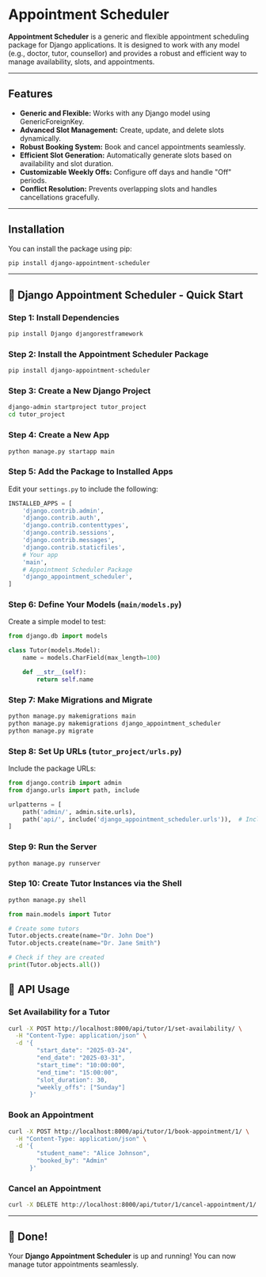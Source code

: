 # Appointment Scheduler

**Appointment Scheduler** is a generic and flexible appointment scheduling package for Django applications. It is designed to work with any model (e.g., doctor, tutor, counsellor) and provides a robust and efficient way to manage availability, slots, and appointments.

---

## Features
- **Generic and Flexible:** Works with any Django model using GenericForeignKey.
- **Advanced Slot Management:** Create, update, and delete slots dynamically.
- **Robust Booking System:** Book and cancel appointments seamlessly.
- **Efficient Slot Generation:** Automatically generate slots based on availability and slot duration.
- **Customizable Weekly Offs:** Configure off days and handle "Off" periods.
- **Conflict Resolution:** Prevents overlapping slots and handles cancellations gracefully.

---

## Installation

You can install the package using pip:

```bash
pip install django-appointment-scheduler
```

---

## 🚀 Django Appointment Scheduler - Quick Start

### Step 1: Install Dependencies
```bash
pip install Django djangorestframework
```

### Step 2: Install the Appointment Scheduler Package
```bash
pip install django-appointment-scheduler
```

### Step 3: Create a New Django Project
```bash
django-admin startproject tutor_project
cd tutor_project
```

### Step 4: Create a New App
```bash
python manage.py startapp main
```

### Step 5: Add the Package to Installed Apps
Edit your `settings.py` to include the following:
```python
INSTALLED_APPS = [
    'django.contrib.admin',
    'django.contrib.auth',
    'django.contrib.contenttypes',
    'django.contrib.sessions',
    'django.contrib.messages',
    'django.contrib.staticfiles',
    # Your app
    'main',
    # Appointment Scheduler Package
    'django_appointment_scheduler',
]
```

### Step 6: Define Your Models (`main/models.py`)
Create a simple model to test:
```python
from django.db import models

class Tutor(models.Model):
    name = models.CharField(max_length=100)

    def __str__(self):
        return self.name
```

### Step 7: Make Migrations and Migrate
```bash
python manage.py makemigrations main
python manage.py makemigrations django_appointment_scheduler
python manage.py migrate
```

### Step 8: Set Up URLs (`tutor_project/urls.py`)
Include the package URLs:
```python
from django.contrib import admin
from django.urls import path, include

urlpatterns = [
    path('admin/', admin.site.urls),
    path('api/', include('django_appointment_scheduler.urls')),  # Include package URLs
]
```

### Step 9: Run the Server
```bash
python manage.py runserver
```

### Step 10: Create Tutor Instances via the Shell
```bash
python manage.py shell
```
```python
from main.models import Tutor

# Create some tutors
Tutor.objects.create(name="Dr. John Doe")
Tutor.objects.create(name="Dr. Jane Smith")

# Check if they are created
print(Tutor.objects.all())
```

## 📝 API Usage

### Set Availability for a Tutor
```bash
curl -X POST http://localhost:8000/api/tutor/1/set-availability/ \
  -H "Content-Type: application/json" \
  -d '{
        "start_date": "2025-03-24",
        "end_date": "2025-03-31",
        "start_time": "10:00:00",
        "end_time": "15:00:00",
        "slot_duration": 30,
        "weekly_offs": ["Sunday"]
      }'
```

### Book an Appointment
```bash
curl -X POST http://localhost:8000/api/tutor/1/book-appointment/1/ \
  -H "Content-Type: application/json" \
  -d '{
        "student_name": "Alice Johnson",
        "booked_by": "Admin"
      }'
```

### Cancel an Appointment
```bash
curl -X DELETE http://localhost:8000/api/tutor/1/cancel-appointment/1/
```

---

## 🎉 Done!
Your **Django Appointment Scheduler** is up and running! You can now manage tutor appointments seamlessly.

